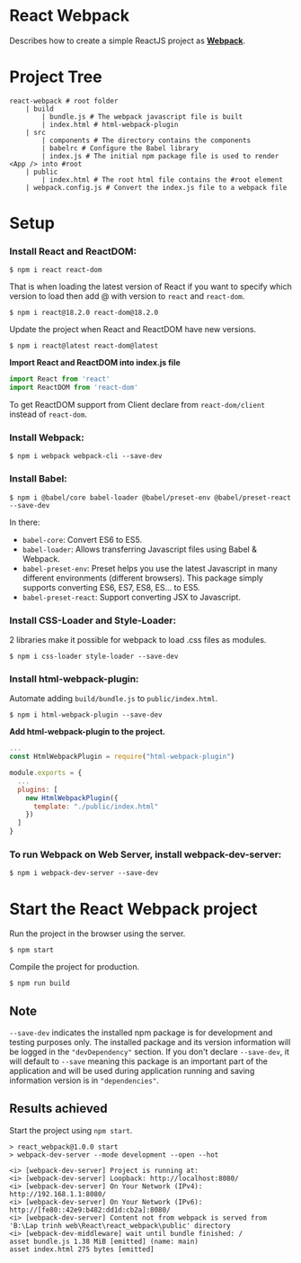 # React Webpack
Describes how to create a simple ReactJS project as [**Webpack**](https://github.com/webpack/webpack).

# Project Tree
```
react-webpack # root folder
    | build
        | bundle.js # The webpack javascript file is built
        | index.html # html-webpack-plugin
    | src
        | components # The directory contains the components
        | babelrc # Configure the Babel library
        | index.js # The initial npm package file is used to render <App /> into #root
    | public
        | index.html # The root html file contains the #root element
    | webpack.config.js # Convert the index.js file to a webpack file
```

# Setup
### Install React and ReactDOM:
```
$ npm i react react-dom
```

That is when loading the latest version of React if you want to specify which version to load then add @ with version to `react` and `react-dom`.
```
$ npm i react@18.2.0 react-dom@18.2.0
```

Update the project when React and ReactDOM have new versions.
```
$ npm i react@latest react-dom@latest
```

**Import React and ReactDOM into index.js file**
```javascript
import React from 'react'
import ReactDOM from 'react-dom'
```

To get ReactDOM support from Client declare from `react-dom/client` instead of `react-dom`.

### Install Webpack:
```
$ npm i webpack webpack-cli --save-dev
```

### Install Babel:
```
$ npm i @babel/core babel-loader @babel/preset-env @babel/preset-react --save-dev
```

In there:
- `babel-core`: Convert ES6 to ES5.
- `babel-loader`: Allows transferring Javascript files using Babel & Webpack.
- `babel-preset-env`: Preset helps you use the latest Javascript in many different environments (different browsers). This package simply supports converting ES6, ES7, ES8, ES... to ES5.
- `babel-preset-react`: Support converting JSX to Javascript.

### Install CSS-Loader and Style-Loader:

2 libraries make it possible for webpack to load .css files as modules.
```
$ npm i css-loader style-loader --save-dev
```

### Install html-webpack-plugin:

Automate adding `build/bundle.js` to `public/index.html`.
```
$ npm i html-webpack-plugin --save-dev
```

**Add html-webpack-plugin to the project.**
```javascript
...
const HtmlWebpackPlugin = require("html-webpack-plugin")

module.exports = {
  ...
  plugins: [
    new HtmlWebpackPlugin({
      template: "./public/index.html"
    })
  ]
}
```

### To run Webpack on Web Server, install webpack-dev-server:
```
$ npm i webpack-dev-server --save-dev
```

# Start the React Webpack project
Run the project in the browser using the server.
```
$ npm start
```

Compile the project for production.
```
$ npm run build
```

## Note
`--save-dev` indicates the installed npm package is for development and testing purposes only. The installed package and its version information will be logged in the `"devDependency"` section. If you don't declare `--save-dev`, it will default to `--save` meaning this package is an important part of the application and will be used during application running and saving information version is in `"dependencies"`.

## Results achieved
Start the project using `npm start`.
```
> react_webpack@1.0.0 start
> webpack-dev-server --mode development --open --hot

<i> [webpack-dev-server] Project is running at:
<i> [webpack-dev-server] Loopback: http://localhost:8080/
<i> [webpack-dev-server] On Your Network (IPv4): http://192.168.1.1:8080/
<i> [webpack-dev-server] On Your Network (IPv6): http://[fe80::42e9:b482:dd1d:cb2a]:8080/
<i> [webpack-dev-server] Content not from webpack is served from 'B:\Lap trinh web\React\react_webpack\public' directory
<i> [webpack-dev-middleware] wait until bundle finished: /
asset bundle.js 1.38 MiB [emitted] (name: main)
asset index.html 275 bytes [emitted]
```
